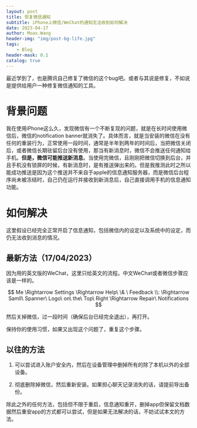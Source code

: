 ```yaml
---
layout: post
title: 恢复微信通知
subtitle: iPhone上微信/WeChat的通知无法收到如何解决
date: 2023-04-17
author: Moax.Wang
header-img: "img/post-bg-life.jpg"
tags:
    - Blog
header-mask: 0.1
catalog: true
---
```


最近学到了，也是腾讯自己修复了微信的这个bug吧。或者与其说是修复，不如说是提供给用户一种修复微信通知的工具。

# 背景问题

我在使用iPhone这么久，发现微信有一个不断复现的问题，就是在长时间使用微信后，微信的notification banner就消失了。具体而言，就是当安装的微信在没有任何的重装行为，正常使用一段时间，通常是半年到两年的时间后，当把微信关闭后，或者微信长期驻留后台没有使用，那当有新消息时，微信不会推送任何通知给手机。**但是，微信可能推送新消息**。当使用完微信，且刚刚把微信切换到后台，并且手机没有锁屏的时候，有新消息时，是有推送弹出来的。但是我推测此时之所以能成功推送是因为这个推送并不来自于apple的信息通知服务器，而是微信后台程序尚未被冻结时，自己仍在运行并接收到新消息后，自己直接调用手机的信息通知功能。

# 如何解决

这里假设已经完全正常开启了信息通知，包括微信内的设定以及系统中的设定，而仍无法收到消息的情况。

## 最新方法（17/04/2023）

因为用的英文版的WeChat，这里只给英文的流程。中文WeChat或者微信步骤应该是一样的。

$$
Me \Rightarrow Settings \Rightarrow Help\  \& \ Feedback \\:
\Rightarrow Samll\ Spanner\ Logo\ on\ the\ Top\ Right \Rightarrow Repair\ Notifications
$$

然后关掉微信，过一段时间（确保后台已经完全退出），再打开。

保持你的使用习惯，如果又出现这个问题了，重复这个步骤。

## 以往的方法

1. 可以尝试进入账户安全内，然后在设备管理中删掉所有的除了本机以外的全部设备。

2. 彻底删除掉微信，然后重新安装。如果担心聊天记录消失的话，请提前导出备份。

除此之外的任何方法，包括但不限于重启，信息通知重开，删掉app但保留文档数据然后重安app的方式都可以尝试，但是如果无法解决的话，不妨试试本文的方法。
